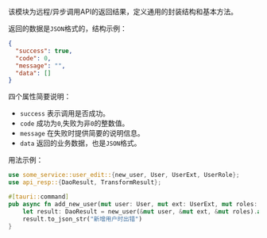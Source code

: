 该模块为远程/异步调用API的返回结果，定义通用的封装结构和基本方法。

返回的数据是`JSON`格式的，结构示例：
```json
{
  "success": true,
  "code": 0,
  "message": "",
  "data": []
}
```
四个属性简要说明：
- `success` 表示调用是否成功。
- `code` 成功为`0`,失败为非`0`的整数值。
- `message` 在失败时提供简要的说明信息。
- `data` 返回的业务数据，也是`JSON`格式。


用法示例：
```rust
use some_service::user_edit::{new_user, User, UserExt, UserRole};
use api_resp::{DaoResult, TransformResult};

#[tauri::command]
pub async fn add_new_user(mut user: User, mut ext: UserExt, mut roles: Vec<UserRole>) -> String {
    let result: DaoResult = new_user(&mut user, &mut ext, &mut roles).await;
    result.to_json_str("新增用户时出错")
}
```
